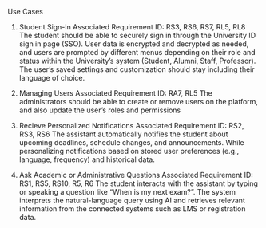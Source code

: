 Use Cases

1. Student Sign-In
  Associated Requirement ID: RS3, RS6, RS7, RL5, RL8
  The student should be able to securely sign in through the University ID sign in page (SSO). User data is encrypted and decrypted as needed, and users are prompted by different menus depending on their role and status within the University’s system (Student, Alumni, Staff, Professor). The user’s saved settings and customization should stay including their language of choice.

2. Managing Users
  Associated Requirement ID: RA7, RL5
  The administrators should be able to create or remove users on the platform, and also update the user’s roles and permissions

3. Recieve Personalized Notifications
  Associated Requirement ID: RS2, RS3, RS6
 The assistant automatically notifies the student about upcoming deadlines, schedule changes, and announcements. While personalizing notifications based on stored user preferences (e.g., language, frequency) and historical data.

4. Ask Academic or Administrative Questions
  Associated Requirement ID: RS1, RS5, RS10, R5, R6
  The student interacts with the assistant by typing or speaking a question like “When is my next exam?”. The system interprets the natural-language query using AI and retrieves relevant information from the connected systems such as LMS or registration data.
